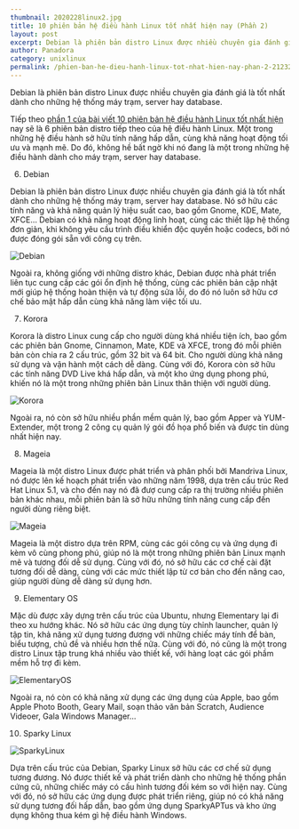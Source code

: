 ```yaml
---
thumbnail: 2020228linux2.jpg
title: 10 phiên bản hệ điều hành Linux tốt nhất hiện nay (Phần 2)
layout: post
excerpt: Debian là phiên bản distro Linux được nhiều chuyên gia đánh giá là tốt nhất dành cho những hệ thống máy trạm, server hay database.
author: Panadora
category: unixlinux
permalink: /phien-ban-he-dieu-hanh-linux-tot-nhat-hien-nay-phan-2-21232.html
---
```


Debian là phiên bản distro Linux được nhiều chuyên gia đánh giá là tốt nhất dành cho những hệ thống máy trạm, server hay database.

Tiếp theo <a href="/phien-ban-he-dieu-hanh-linux-tot-nhat-hien-nay-phan-1-21228.html">phần 1 của bài viết 10 phiên bản hệ điều hành Linux tốt nhất hiện</a> nay sẽ là 6 phiên bản distro tiếp theo của hệ điều hành Linux. Một trong những hệ điều hành sở hữu tính năng hấp dẫn, cùng khả năng hoạt động tối ưu và mạnh mẽ. Do đó, không hề bất ngờ khi nó đang là một trong những hệ điều hành dành cho máy trạm, server hay database.

6. Debian

Debian là phiên bản distro Linux được nhiều chuyên gia đánh giá là tốt nhất dành cho những hệ thống máy trạm, server hay database. Nó sở hữu các tính năng và khả năng quản lý hiệu suất cao, bao gồm Gnome, KDE, Mate, XFCE… Debian có khả năng hoạt động linh hoạt, cùng các thiết lập hệ thống đơn giản, khi không yêu cầu trình điều khiển độc quyền hoặc codecs, bởi nó được đóng gói sẵn với công cụ trên.

![Debian](https://fptshop.com.vn/Uploads/images/2015/Tin-Tuc/03/30/He_dieu_hanh_Linux_30_3(1).jpg)

Ngoài ra, không giống với những distro khác, Debian được nhà phát triển liên tục cung cấp các gói ổn định hệ thống, cùng các phiên bản cập nhật mới giúp hệ thống hoàn thiện và tự động sửa lỗi, do đó nó luôn sở hữu cơ chế bảo mật hấp dẫn cùng khả năng làm việc tối ưu.

7. Korora

Korora là distro Linux cung cấp cho người dùng khá nhiều tiện ích, bao gồm các phiên bản Gnome, Cinnamon, Mate, KDE và XFCE, trong đó mỗi phiên bản còn chia ra 2 cấu trúc, gồm 32 bit và 64 bit. Cho người dùng khả năng sử dụng và vận hành một cách dễ dàng. Cùng với đó, Korora còn sở hữu các tính năng DVD Live khá hấp dẫn, và một kho ứng dụng phong phú, khiến nó là một trong những phiên bản Linux thân thiện với người dùng.

![Korora](https://fptshop.com.vn/Uploads/images/2015/Tin-Tuc/03/30/He_dieu_hanh_Linux_30_3(3).jpg)

Ngoài ra, nó còn sở hữu nhiều phần mềm quản lý, bao gồm Apper và YUM-Extender, một trong 2 công cụ quản lý gói đồ họa phổ biến và được tin dùng nhất hiện nay.

8. Mageia

Mageia là một distro Linux được phát triển và phân phối bởi Mandriva Linux, nó được lên kế hoạch phát triển vào những năm 1998, dựa trên cấu trúc Red Hat Linux 5.1, và cho đến nay nó đã đượ cung cấp ra thị trường nhiều phiên bản khác nhau, mỗi phiên bản là sở hữu những tính năng cung cấp đến người dùng riêng biệt.

![Mageia](https://fptshop.com.vn/Uploads/images/2015/Tin-Tuc/03/30/He_dieu_hanh_Linux_30_3(6).jpg)

Mageia là một distro dựa trên RPM, cùng các gói công cụ và ứng dụng đi kèm vô cùng phong phú, giúp nó là một trong những phiên bản Linux mạnh mẽ và tương đối dễ sử dụng. Cùng với đó, nó sở hữu các cơ chế cài đặt tương đối dễ dàng, cùng với các mức thiết lập từ cơ bản cho đến nâng cao, giúp người dùng dễ dàng sử dụng hơn.

9. Elementary OS

Mặc dù được xây dựng trên cấu trúc của Ubuntu, nhưng Elementary lại đi theo xu hướng khác. Nó sở hữu các ứng dụng tùy chỉnh launcher, quản lý tập tin, khả năng xử dụng tương đương với những chiếc máy tính để bàn, biểu tượng, chủ đề và nhiều hơn thế nữa. Cùng với đó, nó cũng là một trong distro Linux tập trung khá nhiều vào thiết kế, với hàng loạt các gói phầm mềm hỗ trợ đi kèm.

![ElementaryOS](https://fptshop.com.vn/Uploads/images/2015/Tin-Tuc/03/30/He_dieu_hanh_Linux_30_3(7).jpg)

Ngoài ra, nó còn có khả năng xử dụng các ứng dụng của Apple, bao gồm Apple Photo Booth, Geary Mail, soạn thảo văn bản Scratch, Audience Videoer, Gala Windows Manager...

10. Sparky Linux

![SparkyLinux](https://fptshop.com.vn/Uploads/images/2015/Tin-Tuc/03/30/He_dieu_hanh_Linux_30_3(10).jpg)

Dựa trên cấu trúc của Debian, Sparky Linux sở hữu các cơ chế sử dụng tương đương. Nó được thiết kế và phát triển dành cho những hệ thống phần cứng cũ, những chiếc máy có cấu hình tương đối kém so với hiện nay. Cùng với đó, nó sở hữu các ứng dụng được phát triển riêng, giúp nó có khả năng sử dụng tương đối hấp dẫn, bao gồm ứng dụng SparkyAPTus và kho ứng dụng không thua kém gì hệ điều hành Windows.
<br>
<br>